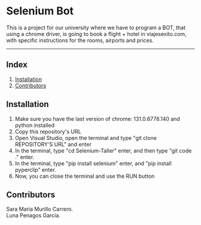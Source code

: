 # Selenium Bot

This is a project for our university where we have to program a BOT, that using a chrome driver, is going to book a flight + hotel in viajesexito.com, with specific instructions for the rooms, airports and prices.

---

## Index

1. [Installation](#installation)
2. [Contributors](#Contributors)

## Installation

1. Make sure you have the last version of chrome: 131.0.6778.140 and python installed
2. Copy this repository's URL
3. Open Visual Studio, open the terminal and type "git clone REPOSITORY'S URL" and enter
4. In the terminal, type "cd Selenium-Taller" enter,  and then type "git code ." enter.
5. In the terminal, type "pip install selenium" enter, and "pip install pyperclip" enter.
6. Now, you can close the terminal and use the RUN button

## Contributors

Sara Maria Murillo Carrero.  
Luna Penagos Garcia.   
